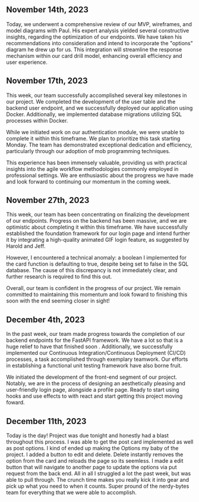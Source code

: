 ## November 14th, 2023

Today, we underwent a comprehensive review of our MVP, wireframes, and model diagrams with Paul. His expert analysis yielded several constructive insights, regarding the optimization of our endpoints. We have taken his recommendations into consideration and intend to incorporate the "options" diagram he drew up for us. This integration will streamline the response mechanism within our card drill model, enhancing overall efficiency and user experience.

## November 17th, 2023

This week, our team successfully accomplished several key milestones in our project. We completed the development of the user table and the backend user endpoint, and we successfully deployed our application using Docker. Additionally, we implemented database migrations utilizing SQL processes within Docker.

While we initiated work on our authentication module, we were unable to complete it within this timeframe. We plan to prioritize this task starting Monday. The team has demonstrated exceptional dedication and efficiency, particularly through our adoption of mob programming techniques.

This experience has been immensely valuable, providing us with practical insights into the agile workflow methodologies commonly employed in professional settings. We are enthusiastic about the progress we have made and look forward to continuing our momentum in the coming week.

## November 27th, 2023

This week, our team has been concentrating on finalizing the development of our endpoints. Progress on the backend has been massive, and we are optimistic about completing it within this timeframe. We have successfully established the foundation framework for our login page and intend further it by integrating a high-quality animated GIF login feature, as suggested by Harold and Jeff.

However, I encountered a technical anomaly: a boolean I implemented for the card function is defaulting to true, despite being set to false in the SQL database. The cause of this discrepancy is not immediately clear, and further research is required to find this out.

Overall, our team is confident in the progress of our project. We remain committed to maintaining this momentum and look foward to finishing this soon with the end seeming closer in sight!

## December 4th, 2023

In the past week, our team made progress towards the completion of our backend endpoints for the FastAPI framework. We have a lot so that is a huge relief to have that finished soon . Additionally, we successfully implemented our Continuous Integration/Continuous Deployment (CI/CD) processes, a task accomplished through exemplary teamwork. Our efforts in establishing a functional unit testing framework have also borne fruit.

We initiated the development of the front-end segment of our project. Notably, we are in the process of designing an aesthetically pleasing and user-friendly login page, alongside a profile page. Ready to start using hooks and use effects to with react and start getting this project moving foward.

## December 11th, 2023

Today is the day! Project was due tonight and honestly had a blast throughout this process. I was able to get the post card implemented as well as post options. I kind of ended up making the Options my baby of the project. I added a button to edit and delete. Delete instantly removes the option from the card and reloads the page so its seemless. I made a edit button that will navigate to another page to update the options via put request from the back end. All in all I struggled a lot the past week, but was able to pull through. The crunch time makes you really kick it into gear and pick up what you need to when it counts. Super pround of the nerdy-bytes team for everything that we were able to accomplish.
